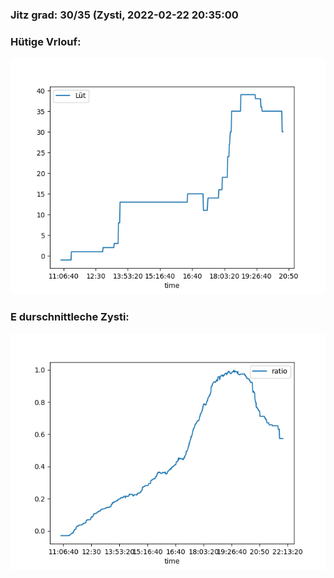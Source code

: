 ### Jitz grad: 30/35 (Zysti, 2022-02-22 20:35:00

### Hütige Vrlouf:
![Graph](Today.png)

### E durschnittleche Zysti:
![Graph](Zysti.png)